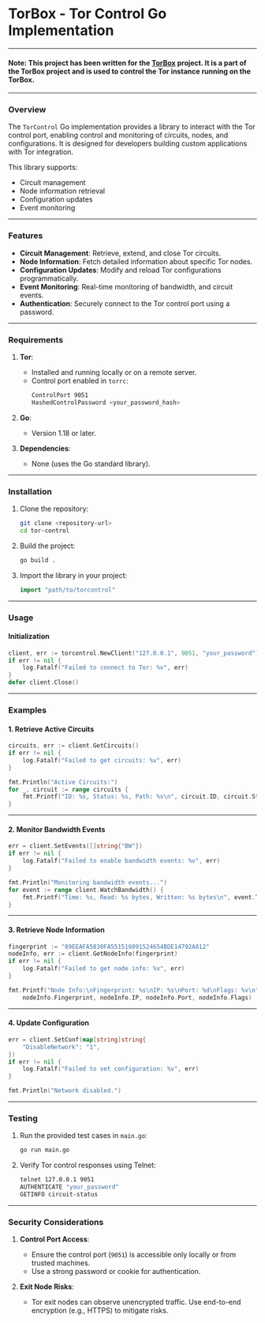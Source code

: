 # **TorBox - Tor Control Go Implementation**

--- 
#### Note: This project has been written for the [TorBox](https://torbox.ch) project. It is a part of the TorBox project and is used to control the Tor instance running on the TorBox.


---

### **Overview**

The `TorControl` Go implementation provides a library to interact with the Tor control port, enabling control and monitoring of circuits, nodes, and configurations. It is designed for developers building custom applications with Tor integration.

This library supports:
- Circuit management
- Node information retrieval
- Configuration updates
- Event monitoring

---

### **Features**

- **Circuit Management**: Retrieve, extend, and close Tor circuits.
- **Node Information**: Fetch detailed information about specific Tor nodes.
- **Configuration Updates**: Modify and reload Tor configurations programmatically.
- **Event Monitoring**: Real-time monitoring of bandwidth, and circuit events.
- **Authentication**: Securely connect to the Tor control port using a password.

---

### **Requirements**

1. **Tor**:
    - Installed and running locally or on a remote server.
    - Control port enabled in `torrc`:
      ```bash
      ControlPort 9051
      HashedControlPassword <your_password_hash>
      ```

2. **Go**:
    - Version 1.18 or later.

3. **Dependencies**:
    - None (uses the Go standard library).

---

### **Installation**

1. Clone the repository:
   ```bash
   git clone <repository-url>
   cd tor-control
   ```

2. Build the project:
   ```bash
   go build .
   ```

3. Import the library in your project:
   ```go
   import "path/to/torcontrol"
   ```

---

### **Usage**

#### **Initialization**

```go
client, err := torcontrol.NewClient("127.0.0.1", 9051, "your_password")
if err != nil {
	log.Fatalf("Failed to connect to Tor: %v", err)
}
defer client.Close()
```

---

### **Examples**

#### **1. Retrieve Active Circuits**
```go
circuits, err := client.GetCircuits()
if err != nil {
	log.Fatalf("Failed to get circuits: %v", err)
}

fmt.Println("Active Circuits:")
for _, circuit := range circuits {
	fmt.Printf("ID: %s, Status: %s, Path: %s\n", circuit.ID, circuit.Status, circuit.Path)
}
```

---

#### **2. Monitor Bandwidth Events**
```go
err = client.SetEvents([]string{"BW"})
if err != nil {
	log.Fatalf("Failed to enable bandwidth events: %v", err)
}

fmt.Println("Monitoring bandwidth events...")
for event := range client.WatchBandwidth() {
	fmt.Printf("Time: %s, Read: %s bytes, Written: %s bytes\n", event.Time, event.Read, event.Written)
}
```

---

#### **3. Retrieve Node Information**
```go
fingerprint := "89EEAFA5830FA551516091524654BDE14792A812"
nodeInfo, err := client.GetNodeInfo(fingerprint)
if err != nil {
	log.Fatalf("Failed to get node info: %v", err)
}

fmt.Printf("Node Info:\nFingerprint: %s\nIP: %s\nPort: %d\nFlags: %v\n",
	nodeInfo.Fingerprint, nodeInfo.IP, nodeInfo.Port, nodeInfo.Flags)
```

---

#### **4. Update Configuration**
```go
err = client.SetConf(map[string]string{
	"DisableNetwork": "1",
})
if err != nil {
	log.Fatalf("Failed to set configuration: %v", err)
}

fmt.Println("Network disabled.")
```

---

### **Testing**

1. Run the provided test cases in `main.go`:
   ```bash
   go run main.go
   ```

2. Verify Tor control responses using Telnet:
   ```bash
   telnet 127.0.0.1 9051
   AUTHENTICATE "your_password"
   GETINFO circuit-status
   ```

---

### **Security Considerations**

1. **Control Port Access**:
    - Ensure the control port (`9051`) is accessible only locally or from trusted machines.
    - Use a strong password or cookie for authentication.

2. **Exit Node Risks**:
    - Tor exit nodes can observe unencrypted traffic. Use end-to-end encryption (e.g., HTTPS) to mitigate risks.


